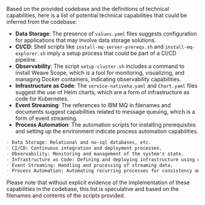 Based on the provided codebase and the definitions of technical capabilities, here is a list of potential technical capabilities that could be inferred from the codebase:

- **Data Storage**: The presence of `values.yaml` files suggests configuration for applications that may involve data storage solutions.
- **CI/CD**: Shell scripts like `install-mq-server-prereqs.sh` and `install-mq-explorer.sh` imply a setup process that could be part of a CI/CD pipeline.
- **Observability**: The script `setup-cluster.sh` includes a command to install Weave Scope, which is a tool for monitoring, visualizing, and managing Docker containers, indicating observability capabilities.
- **Infrastructure as Code**: The `service-nativeha.yaml` and `Chart.yaml` files suggest the use of Helm charts, which are a form of infrastructure as code for Kubernetes.
- **Event Streaming**: The references to IBM MQ in filenames and documents suggest capabilities related to message queuing, which is a form of event streaming.
- **Process Automation**: The automation scripts for installing prerequisites and setting up the environment indicate process automation capabilities.

```markdown
- Data Storage: Relational and no-sql databases, etc.
- CI/CD: Continuous integration and deployment processes.
- Observability: Monitoring and management of the system's state.
- Infrastructure as Code: Defining and deploying infrastructure using code.
- Event Streaming: Handling and processing of streaming data.
- Process Automation: Automating recurring processes for consistency and efficiency.
```

Please note that without explicit evidence of the implementation of these capabilities in the codebase, this list is speculative and based on the filenames and contents of the scripts provided.